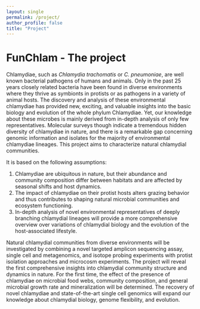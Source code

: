 ```yaml
---
layout: single
permalink: /project/
author_profile: false
title: "Project"
---
```


# FunChlam - The project

Chlamydiae, such as *Chlamydia trachomatis* or *C. pneumoniae*, are well known bacterial pathogens of humans and animals. Only in the past 25 years closely related bacteria have been found in diverse environments where they thrive as symbionts in protists or as pathogens in a variety of animal hosts. The discovery and analysis of these environmental chlamydiae has provided new, exciting, and valuable insights into the basic biology and evolution of the whole phylum Chlamydiae. Yet, our knowledge about these microbes is mainly derived from in-depth analysis of only few representatives. Molecular surveys though indicate a tremendous hidden diversity of chlamydiae in nature, and there is a remarkable gap concerning genomic information and isolates for the majority of environmental chlamydiae lineages. This project aims to characterize natural chlamydial communities. 

It is based on the following assumptions: 
1. Chlamydiae are ubiquitous in nature, but their abundance and community composition differ between habitats and are affected by seasonal shifts and host dynamics. 
2. The impact of chlamydiae on their protist hosts alters grazing behavior and thus contributes to shaping natural microbial communities and ecosystem functioning.
3.  In-depth analysis of novel environmental representatives of deeply branching chlamydial lineages will provide a more comprehensive overview over variations of chlamydial biology and the evolution of the host-associated lifestyle. 

Natural chlamydial communities from diverse environments will be investigated by combining a novel targeted amplicon sequencing assay, single cell and metagenomics, and isotope probing experiments with protist isolation approaches and microcosm experiments. The project will reveal the first comprehensive insights into chlamydial community structure and dynamics in nature. For the first time, the effect of the presence of chlamydiae on microbial food webs, community composition, and general microbial growth rate and mineralization will be determined. The recovery of novel chlamydiae and state-of-the-art single cell genomics will expand our knowledge about chlamydial biology, genome flexibility, and evolution. 
